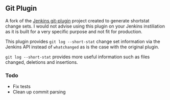 ## Git Plugin

A fork of the [Jenkins git-plugin](https://github.com/jenkinsci/git-plugin) project created to generate shortstat change sets. I would not advise using this plugin on your Jenkins instiliation as it is built for a very specific purpose and not fit for production.

This plugin provides `git log --short-stat` change set information via the Jenkins API instead of `whatchanged` as is the case with the original plugin.

`git log --short-stat` provides more useful information such as files changed, deletions and insertions.

### Todo

* Fix tests
* Clean up commit parsing
